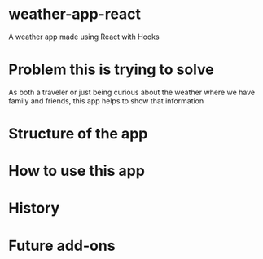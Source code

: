 # weather-app-react
A weather app made using React with Hooks

# Problem this is trying to solve
As both a traveler or just being curious about the weather where we have family and friends, this app helps to show that information

# Structure of the app

# How to use this app

# History

# Future add-ons